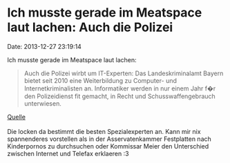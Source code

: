 Ich musste gerade im Meatspace laut lachen: Auch die Polizei
============================================================

Date: 2013-12-27 23:19:14

Ich musste gerade im Meatspace laut lachen:

> Auch die Polizei wirbt um IT-Experten: Das Landeskriminalamt Bayern
> bietet seit 2010 eine Weiterbildung zu Computer- und
> Internetkriminalisten an. Informatiker werden in nur einem Jahr f�r
> den Polizeidienst fit gemacht, in Recht und Schusswaffengebrauch
> unterwiesen.

[Quelle](http://www.spiegel.de/karriere/berufsstart/it-branche-wie-firmen-behoerden-und-bundeswehr-um-informatiker-buhlen-a-939206.html)\
\
Die locken da bestimmt die besten Spezialexperten an. Kann mir nix
spannenderes vorstellen als in der Asservatenkammer Festplatten nach
Kinderpornos zu durchsuchen oder Kommissar Meier den Unterschied
zwischen Internet und Telefax erklaeren :3
